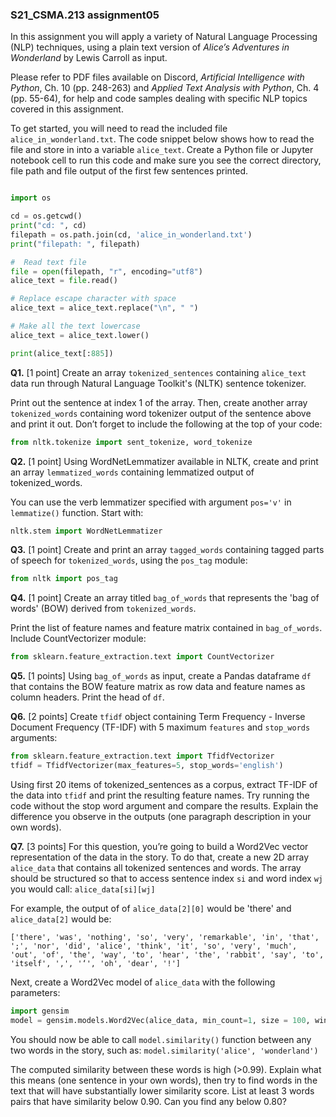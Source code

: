### S21_CSMA.213 assignment05

In this assignment you will apply a variety of Natural Language Processing (NLP) techniques, using a plain text version of *Alice’s Adventures in Wonderland* by Lewis Carroll as input.

Please refer to PDF files available on Discord, *Artificial Intelligence with Python*, Ch. 10 (pp. 248-263) and *Applied Text Analysis with Python*, Ch. 4 (pp. 55-64), for help and code samples dealing with specific NLP topics covered in this assignment.

To get started, you will need to read the included file `alice_in_wonderland.txt`.  The code snippet below shows how to read the file and store in into a variable `alice_text`. Create a Python file or Jupyter notebook cell to run this code and make sure you see the correct directory, file path and file output of the first few sentences printed.

```python

import os

cd = os.getcwd()
print("cd: ", cd)
filepath = os.path.join(cd, 'alice_in_wonderland.txt')
print("filepath: ", filepath)

#  Read text file
file = open(filepath, "r", encoding="utf8")
alice_text = file.read()

# Replace escape character with space
alice_text = alice_text.replace("\n", " ")

# Make all the text lowercase
alice_text = alice_text.lower()

print(alice_text[:885])

```

**Q1.** [1 point] Create an array `tokenized_sentences` containing `alice_text` data run through Natural Language Toolkit's (NLTK) sentence tokenizer.  

Print out the sentence at index 1 of the array. Then, create another array `tokenized_words` containing word tokenizer output of the sentence above and print it out.  Don’t forget to include the following at the top of your code:

```python
from nltk.tokenize import sent_tokenize, word_tokenize
```

**Q2.** [1 point] Using WordNetLemmatizer available in NLTK, create and print an array `lemmatized_words` containing lemmatized output of tokenized_words.

You can use the verb lemmatizer specified with argument `pos='v'` in `lemmatize()` function.  Start with:

```python
nltk.stem import WordNetLemmatizer
```

**Q3.** [1 point] Create and print an array `tagged_words` containing tagged parts of speech for `tokenized_words`, using the `pos_tag` module:

```python
from nltk import pos_tag
```

**Q4.** [1 point] Create an array titled `bag_of_words` that represents the  'bag of words' (BOW) derived from `tokenized_words`. 

Print the list of feature names and feature matrix contained in `bag_of_words`.  Include CountVectorizer module: 

```python
from sklearn.feature_extraction.text import CountVectorizer
```

**Q5.** [1 points] Using `bag_of_words` as input, create a Pandas dataframe `df` that contains the BOW feature matrix as row data and feature names as column headers.  Print the head of `df`.

**Q6.** [2 points] Create `tfidf` object containing Term Frequency - Inverse Document Frequency (TF-IDF) with 5 maximum `features` and `stop_words` arguments:

```python
from sklearn.feature_extraction.text import TfidfVectorizer
tfidf = TfidfVectorizer(max_features=5, stop_words='english')
```

Using first 20 items of tokenized_sentences as a corpus, extract TF-IDF of the data into `tfidf` and print the resulting feature names.  Try running the code without the stop word argument and compare the results. Explain the difference you observe in the outputs (one paragraph description in your own words).

**Q7.** [3 points] For this question, you’re going to build a Word2Vec vector representation of the data in the story.  To do that, create a new 2D array `alice_data` that contains all tokenized sentences and words. The array should be structured so that to access sentence index `si` and word index `wj` you would call: `alice_data[si][wj]`

For example, the output of of `alice_data[2][0]` would be 'there' and `alice_data[2]` would be:
```
['there', 'was', 'nothing', 'so', 'very', 'remarkable', 'in', 'that', ';', 'nor', 'did', 'alice', 'think', 'it', 'so', 'very', 'much', 'out', 'of', 'the', 'way', 'to', 'hear', 'the', 'rabbit', 'say', 'to', 'itself', ',', '‘', 'oh', 'dear', '!']
```

Next, create a Word2Vec model of `alice_data` with the following parameters:

```python
import gensim
model = gensim.models.Word2Vec(alice_data, min_count=1, size = 100, window = 5)
```

You should now be able to call `model.similarity()` function between any two words in the story, such as: `model.similarity('alice', 'wonderland')`

The computed similarity between these words is high (>0.99).  Explain what this means (one sentence in your own words), then try to find words in the text that will have substantially lower similarity score.  List at least 3 words pairs that have similarity below 0.90. Can you find any below 0.80? 

 